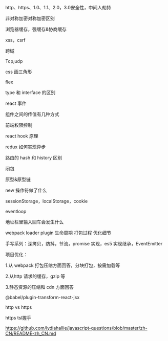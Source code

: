 http、https、1.0、1.1、2.0，3.0安全性，中间人劫持

非对称加密对称加密区别

浏览器缓存，强缓存&协商缓存

xss，csrf

跨域

Tcp,udp

css 画三角形

flex

type 和 interface 的区别

react 事件

组件之间的传值有几种方式

前端权限控制

react hook 原理

redux 如何实现异步

路由的 hash 和 history 区别

闭包

原型&原型链

new 操作符做了什么

sessionStorage，localStorage，cookie

eventloop

地址栏里输入回车会发生什么

webpack loader plugin 生命周期 打包过程 优化细节

手写系列：深拷贝，防抖，节流，promise 实现，es5 实现继承，EventEmitter

项目优化：

1.从 webpack 打包压缩方面回答，分块打包，按需加载等

2.从http 请求的缓存，gzip 等

3.静态资源的压缩和 cdn 方面回答

@babel/plugin-transform-react-jsx























http vs https

https tsl握手

https://github.com/lydiahallie/javascript-questions/blob/master/zh-CN/README-zh_CN.md